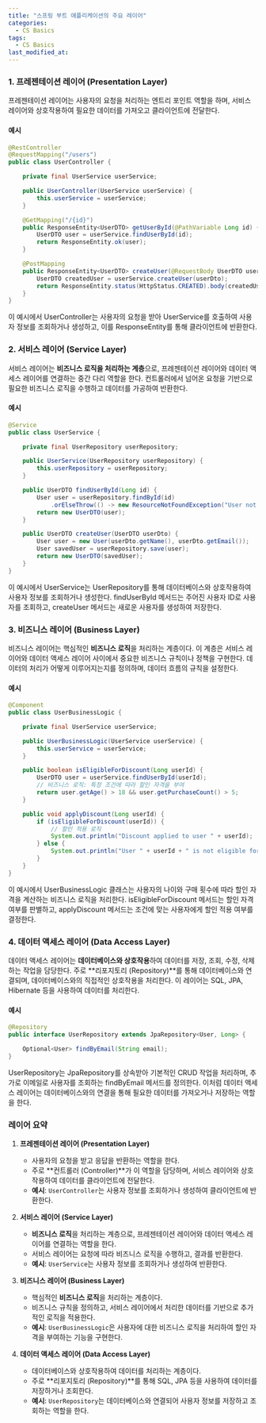 ```yaml
---
title: "스프링 부트 애플리케이션의 주요 레이어"
categories:
  - CS Basics
tags:
  - CS Basics
last_modified_at: 
---
```



### 1. 프레젠테이션 레이어 (Presentation Layer)
프레젠테이션 레이어는 사용자의 요청을 처리하는 엔트리 포인트 역할을 하며, 서비스 레이어와 상호작용하여 필요한 데이터를 가져오고 클라이언트에 전달한다.

#### 예시
```java
@RestController
@RequestMapping("/users")
public class UserController {

    private final UserService userService;

    public UserController(UserService userService) {
        this.userService = userService;
    }

    @GetMapping("/{id}")
    public ResponseEntity<UserDTO> getUserById(@PathVariable Long id) {
        UserDTO user = userService.findUserById(id);
        return ResponseEntity.ok(user);
    }

    @PostMapping
    public ResponseEntity<UserDTO> createUser(@RequestBody UserDTO userDto) {
        UserDTO createdUser = userService.createUser(userDto);
        return ResponseEntity.status(HttpStatus.CREATED).body(createdUser);
    }
}
```
이 예시에서 UserController는 사용자의 요청을 받아 UserService를 호출하여 사용자 정보를 조회하거나 생성하고, 이를 ResponseEntity를 통해 클라이언트에 반환한다.  

### 2. 서비스 레이어 (Service Layer)
서비스 레이어는 **비즈니스 로직을 처리하는 계층**으로, 프레젠테이션 레이어와 데이터 액세스 레이어를 연결하는 중간 다리 역할을 한다. 컨트롤러에서 넘어온 요청을 기반으로 필요한 비즈니스 로직을 수행하고 데이터를 가공하여 반환한다.

#### 예시
```java
@Service
public class UserService {

    private final UserRepository userRepository;

    public UserService(UserRepository userRepository) {
        this.userRepository = userRepository;
    }

    public UserDTO findUserById(Long id) {
        User user = userRepository.findById(id)
            .orElseThrow(() -> new ResourceNotFoundException("User not found"));
        return new UserDTO(user);
    }

    public UserDTO createUser(UserDTO userDto) {
        User user = new User(userDto.getName(), userDto.getEmail());
        User savedUser = userRepository.save(user);
        return new UserDTO(savedUser);
    }
}
```
이 예시에서 UserService는 UserRepository를 통해 데이터베이스와 상호작용하여 사용자 정보를 조회하거나 생성한다. findUserById 메서드는 주어진 사용자 ID로 사용자를 조회하고, createUser 메서드는 새로운 사용자를 생성하여 저장한다.  


### 3. 비즈니스 레이어 (Business Layer)
비즈니스 레이어는 핵심적인 **비즈니스 로직**을 처리하는 계층이다. 이 계층은 서비스 레이어와 데이터 액세스 레이어 사이에서 중요한 비즈니스 규칙이나 정책을 구현한다. 데이터의 처리가 어떻게 이루어지는지를 정의하며, 데이터 흐름의 규칙을 설정한다.

#### 예시
```java
@Component
public class UserBusinessLogic {

    private final UserService userService;

    public UserBusinessLogic(UserService userService) {
        this.userService = userService;
    }

    public boolean isEligibleForDiscount(Long userId) {
        UserDTO user = userService.findUserById(userId);
        // 비즈니스 로직: 특정 조건에 따라 할인 자격을 부여
        return user.getAge() > 18 && user.getPurchaseCount() > 5;
    }

    public void applyDiscount(Long userId) {
        if (isEligibleForDiscount(userId)) {
            // 할인 적용 로직
            System.out.println("Discount applied to user " + userId);
        } else {
            System.out.println("User " + userId + " is not eligible for discount");
        }
    }
}
```
이 예시에서 UserBusinessLogic 클래스는 사용자의 나이와 구매 횟수에 따라 할인 자격을 계산하는 비즈니스 로직을 처리한다. isEligibleForDiscount 메서드는 할인 자격 여부를 판별하고, applyDiscount 메서드는 조건에 맞는 사용자에게 할인 적용 여부를 결정한다.

### 4. 데이터 액세스 레이어 (Data Access Layer)
데이터 액세스 레이어는 **데이터베이스와 상호작용**하여 데이터를 저장, 조회, 수정, 삭제하는 작업을 담당한다. 주로 **리포지토리 (Repository)**를 통해 데이터베이스와 연결되며, 데이터베이스와의 직접적인 상호작용을 처리한다. 이 레이어는 SQL, JPA, Hibernate 등을 사용하여 데이터를 처리한다.

#### 예시
```java
@Repository
public interface UserRepository extends JpaRepository<User, Long> {

    Optional<User> findByEmail(String email);
}
```
UserRepository는 JpaRepository를 상속받아 기본적인 CRUD 작업을 처리하며, 추가로 이메일로 사용자를 조회하는 findByEmail 메서드를 정의한다. 이처럼 데이터 액세스 레이어는 데이터베이스와의 연결을 통해 필요한 데이터를 가져오거나 저장하는 역할을 한다.


### 레이어 요약

1. **프레젠테이션 레이어 (Presentation Layer)**
   - 사용자의 요청을 받고 응답을 반환하는 역할을 한다.
   - 주로 **컨트롤러 (Controller)**가 이 역할을 담당하며, 서비스 레이어와 상호작용하여 데이터를 클라이언트에 전달한다.
   - **예시**: `UserController`는 사용자 정보를 조회하거나 생성하여 클라이언트에 반환한다.

2. **서비스 레이어 (Service Layer)**
   - **비즈니스 로직**을 처리하는 계층으로, 프레젠테이션 레이어와 데이터 액세스 레이어를 연결하는 역할을 한다.
   - 서비스 레이어는 요청에 따라 비즈니스 로직을 수행하고, 결과를 반환한다.
   - **예시**: `UserService`는 사용자 정보를 조회하거나 생성하여 반환한다.

3. **비즈니스 레이어 (Business Layer)**
   - 핵심적인 **비즈니스 로직**을 처리하는 계층이다.
   - 비즈니스 규칙을 정의하고, 서비스 레이어에서 처리한 데이터를 기반으로 추가적인 로직을 적용한다.
   - **예시**: `UserBusinessLogic`은 사용자에 대한 비즈니스 로직을 처리하여 할인 자격을 부여하는 기능을 구현한다.

4. **데이터 액세스 레이어 (Data Access Layer)**
   - 데이터베이스와 상호작용하여 데이터를 처리하는 계층이다.
   - 주로 **리포지토리 (Repository)**를 통해 SQL, JPA 등을 사용하여 데이터를 저장하거나 조회한다.
   - **예시**: `UserRepository`는 데이터베이스와 연결되어 사용자 정보를 저장하고 조회하는 역할을 한다.

